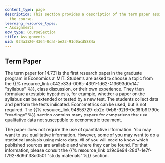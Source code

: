 ```yaml
---
content_type: page
description: This section provides a description of the term paper assignment for
  the course.
learning_resource_types:
- Assignments
ocw_type: CourseSection
title: Assignments
uid: 024a3520-4364-0daf-be23-91d0acd5884a
---
```


Term Paper
----------

The term paper for 14.731 is the first research paper in the graduate program in Economics at MIT. Students are asked to choose a topic from the {{% resource_link c042e33d-006b-4391-1d62-413693d0c147 "syllabus" %}}, class discussion, or their own experience. They then formulate a testable hypothesis, for example, whether a paper on the syllabus can be extended or tested by a new test. The students collect data and perform the tests indicated. Econometrics can be used, but is not required. The {{% resource_link 94858729-cb2e-9eb6-92f6-0e36fb9f790c "readings" %}} section contains many papers for comparison that use qualitative data not susceptible to econometric treatment.

The paper does not require the use of quantitative information. You may want to use qualitative information. However, some of you may want to do a statistical analysis using micro data. All of you will need to know which published sources are available and where they can be found. For that information, please consult the {{% resource_link b29c6e94-28d7-1e7f-f792-8d9d138c050f "study materials" %}} section.